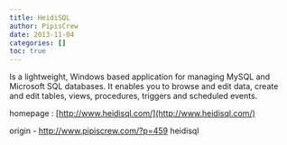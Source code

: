```yaml
---
title: HeidiSQL
author: PipisCrew
date: 2013-11-04
categories: []
toc: true
---
```


Is a lightweight, Windows based application for managing MySQL and Microsoft SQL databases. It enables you to browse and edit data, create and edit tables, views, procedures, triggers and scheduled events.

homepage : [http://www.heidisql.com/](http://www.heidisql.com/)

origin - http://www.pipiscrew.com/?p=459 heidisql